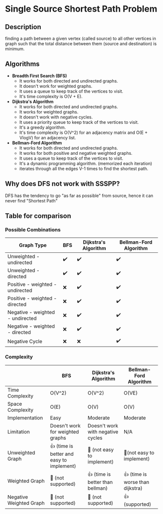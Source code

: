 # Single Source Shortest Path Problem

## Description
finding a path between a given vertex (called source) to all other vertices in graph such that the total distance between them (source and destination) is minimum.

## Algorithms
- **Breadth First Search (BFS)**
    - It works for both directed and undirected graphs.
    - It doesn't work for weighted graphs.
    - It uses a queue to keep track of the vertices to visit.
    - It's time complexity is O(V + E).
- **Dijkstra's Algorithm**
    - It works for both directed and undirected graphs.
    - It works for weighted graphs.
    - It doesn't work with negative cycles.
    - It uses a priority queue to keep track of the vertices to visit.
    - It's a greedy algorithm.
    - It's time complexity is O(V^2) for an adjacency matrix and O(E + VlogV) for an adjacency list.
- **Bellman-Ford Algorithm**
    - It works for both directed and undirected graphs.
    - It works for both positive and negative weighted graphs.
    - It uses a queue to keep track of the vertices to visit.
    - It's a dynamic programming algorithm. (memorized each iteration)
    - iterates through all the edges V-1 times to find the shortest path.


## Why does DFS not work with SSSPP?
DFS has the tendency to go "as far as possible" from source, hence it can never find "Shortest Path"

## Table for comparison

### Possible Combinations
| Graph Type | BFS | Dijkstra's Algorithm | Bellman-Ford Algorithm |
| --- | --- | --- | --- |
| Unweighted - undirected | ✔️ | ✔️ | ✔️ |
| Unweighted - directed | ✔️ | ✔️ | ✔️ |
| Positive - weighted - undirected | ❌ | ✔️ | ✔️ |
| Positive - weighted - directed | ❌ | ✔️ | ✔️ |
| Negative - weighted - undirected | ❌ | ✔️ | ✔️ |
| Negative - weighted - directed | ❌ | ✔️ | ✔️ |
| Negative Cycle | ❌ | ❌ | ✔️ |

### Complexity
|  | BFS | Dijkstra's Algorithm | Bellman-Ford Algorithm |
| --- | --- | --- | --- |
| Time Complexity | O(V^2) | O(V^2) | O(VE) |
| Space Complexity | O(E) | O(V) | O(V) |
| Implementation | Easy | Moderate | Moderate |
| Limitation | Doesn't work for weighted graphs | Doesn't work with negative cycles | N/A |
| Unweighted Graph | 👍 (time is better and easy to implement) | 🙅 (not easy to implement) | 🙅(not easy to implement) |
| Weighted Graph | 🙅 (not supported) | 👍 (time is better than bellman) | 👍 (time is worse than dijkstra) |
| Negative Weighted Graph | 🙅 (not supported) | 🙅 (not supported) | 👍 (supported) |
